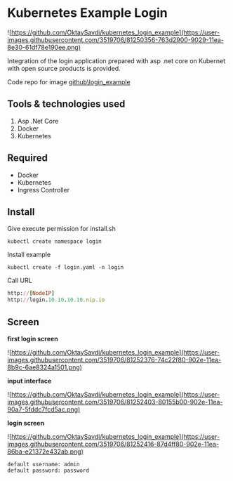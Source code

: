 
# Kubernetes Example Login

![https://github.com/OktaySavdi/kubernetes_login_example](https://user-images.githubusercontent.com/3519706/81250356-763d2900-9029-11ea-8e30-61df78e190ee.png)

Integration of the login application prepared with asp .net core on Kubernet with open source products is provided.

Code repo for image  [github\login_example](https://github.com/OktaySavdi/login_example)

## [](https://github.com/OktaySavdi/kubernetes_login_example)Tools & technologies used

1.  Asp .Net Core
2.  Docker
3. Kubernetes

## [](https://github.com/OktaySavdi/kubernetes_login_example) Required

-   Docker
-   Kubernetes
-   Ingress Controller

## [](https://github.com/OktaySavdi/kubernetes_login_example) Install

Give execute permission for install.sh
```
kubectl create namespace login
```
Install example
```
kubectl create -f login.yaml -n login
```

Call URL
```ruby
http://[NodeIP]
http://login.10.10.10.10.nip.io
```
## [](https://github.com/OktaySavdi/kubernetes_login_example) Screen
**first login screen** 

![https://github.com/OktaySavdi/kubernetes_login_example](https://user-images.githubusercontent.com/3519706/81252376-74c22f80-902e-11ea-8b9c-6ae8324a1501.png)

**input interface**

![https://github.com/OktaySavdi/kubernetes_login_example](https://user-images.githubusercontent.com/3519706/81252403-80155b00-902e-11ea-90a7-5fddc7fcd5ac.png)

**login screen**

![https://github.com/OktaySavdi/kubernetes_login_example](https://user-images.githubusercontent.com/3519706/81252416-87d4ff80-902e-11ea-86ba-e21372e432ab.png)

```
default username: admin
default password: password
```
